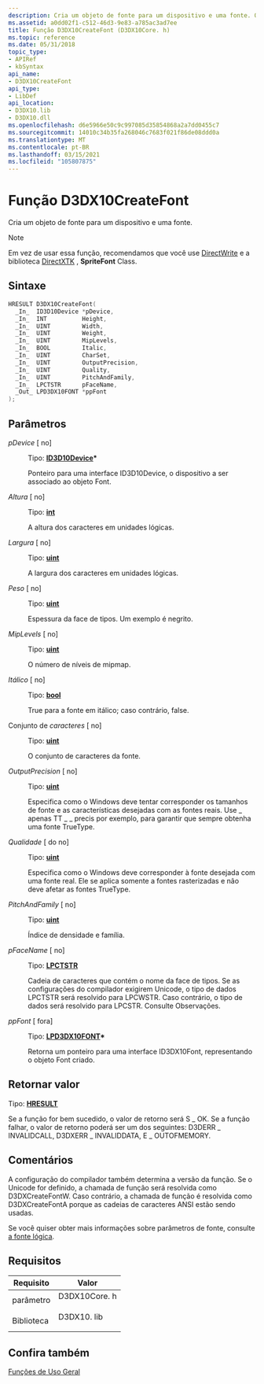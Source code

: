 ```yaml
---
description: Cria um objeto de fonte para um dispositivo e uma fonte. Observação em vez de usar essa função, recomendamos que você use DirectWrite e a biblioteca DirectXTK, SpriteFont Class.
ms.assetid: a0dd02f1-c512-46d3-9e83-a785ac3ad7ee
title: Função D3DX10CreateFont (D3DX10Core. h)
ms.topic: reference
ms.date: 05/31/2018
topic_type:
- APIRef
- kbSyntax
api_name:
- D3DX10CreateFont
api_type:
- LibDef
api_location:
- D3DX10.lib
- D3DX10.dll
ms.openlocfilehash: d6e5966e50c9c997085d35854868a2a7dd0455c7
ms.sourcegitcommit: 14010c34b35fa268046c7683f021f86de08ddd0a
ms.translationtype: MT
ms.contentlocale: pt-BR
ms.lasthandoff: 03/15/2021
ms.locfileid: "105807875"
---
```

# <a name="d3dx10createfont-function"></a>Função D3DX10CreateFont

Cria um objeto de fonte para um dispositivo e uma fonte.

> [!Note]  
> Em vez de usar essa função, recomendamos que você use [DirectWrite](../directwrite/direct-write-portal.md) e a biblioteca [DirectXTK](https://github.com/Microsoft/DirectXTK) , **SpriteFont** Class.

 

## <a name="syntax"></a>Sintaxe


```C++
HRESULT D3DX10CreateFont(
  _In_  ID3D10Device *pDevice,
  _In_  INT          Height,
  _In_  UINT         Width,
  _In_  UINT         Weight,
  _In_  UINT         MipLevels,
  _In_  BOOL         Italic,
  _In_  UINT         CharSet,
  _In_  UINT         OutputPrecision,
  _In_  UINT         Quality,
  _In_  UINT         PitchAndFamily,
  _In_  LPCTSTR      pFaceName,
  _Out_ LPD3DX10FONT *ppFont
);
```



## <a name="parameters"></a>Parâmetros

<dl> <dt>

*pDevice* \[ no\]
</dt> <dd>

Tipo: **[ **ID3D10Device**](/windows/desktop/api/D3D10/nn-d3d10-id3d10device)\***

Ponteiro para uma interface ID3D10Device, o dispositivo a ser associado ao objeto Font.

</dd> <dt>

*Altura* \[ no\]
</dt> <dd>

Tipo: **[ **int**](../winprog/windows-data-types.md)**

A altura dos caracteres em unidades lógicas.

</dd> <dt>

*Largura* \[ no\]
</dt> <dd>

Tipo: **[ **uint**](../winprog/windows-data-types.md)**

A largura dos caracteres em unidades lógicas.

</dd> <dt>

*Peso* \[ no\]
</dt> <dd>

Tipo: **[ **uint**](../winprog/windows-data-types.md)**

Espessura da face de tipos. Um exemplo é negrito.

</dd> <dt>

*MipLevels* \[ no\]
</dt> <dd>

Tipo: **[ **uint**](../winprog/windows-data-types.md)**

O número de níveis de mipmap.

</dd> <dt>

*Itálico* \[ no\]
</dt> <dd>

Tipo: **[ **bool**](../winprog/windows-data-types.md)**

True para a fonte em itálico; caso contrário, false.

</dd> <dt>

Conjunto de *caracteres* \[ no\]
</dt> <dd>

Tipo: **[ **uint**](../winprog/windows-data-types.md)**

O conjunto de caracteres da fonte.

</dd> <dt>

*OutputPrecision* \[ no\]
</dt> <dd>

Tipo: **[ **uint**](../winprog/windows-data-types.md)**

Especifica como o Windows deve tentar corresponder os tamanhos de fonte e as características desejadas com as fontes reais. Use \_ apenas TT \_ \_ precis por exemplo, para garantir que sempre obtenha uma fonte TrueType.

</dd> <dt>

*Qualidade* \[ do no\]
</dt> <dd>

Tipo: **[ **uint**](../winprog/windows-data-types.md)**

Especifica como o Windows deve corresponder à fonte desejada com uma fonte real. Ele se aplica somente a fontes rasterizadas e não deve afetar as fontes TrueType.

</dd> <dt>

*PitchAndFamily* \[ no\]
</dt> <dd>

Tipo: **[ **uint**](../winprog/windows-data-types.md)**

Índice de densidade e família.

</dd> <dt>

*pFaceName* \[ no\]
</dt> <dd>

Tipo: **[ **LPCTSTR**](../winprog/windows-data-types.md)**

Cadeia de caracteres que contém o nome da face de tipos. Se as configurações do compilador exigirem Unicode, o tipo de dados LPCTSTR será resolvido para LPCWSTR. Caso contrário, o tipo de dados será resolvido para LPCSTR. Consulte Observações.

</dd> <dt>

*ppFont* \[ fora\]
</dt> <dd>

Tipo: **[ **LPD3DX10FONT**](id3dx10font.md)\***

Retorna um ponteiro para uma interface ID3DX10Font, representando o objeto Font criado.

</dd> </dl>

## <a name="return-value"></a>Retornar valor

Tipo: **[ **HRESULT**](https://msdn.microsoft.com/library/Bb401631(v=MSDN.10).aspx)**

Se a função for bem sucedido, o valor de retorno será S \_ OK. Se a função falhar, o valor de retorno poderá ser um dos seguintes: D3DERR \_ INVALIDCALL, D3DXERR \_ INVALIDDATA, E \_ OUTOFMEMORY.

## <a name="remarks"></a>Comentários

A configuração do compilador também determina a versão da função. Se o Unicode for definido, a chamada de função será resolvida como D3DXCreateFontW. Caso contrário, a chamada de função é resolvida como D3DXCreateFontA porque as cadeias de caracteres ANSI estão sendo usadas.

Se você quiser obter mais informações sobre parâmetros de fonte, consulte [a fonte lógica](/previous-versions//ms533985(v=vs.85)).

## <a name="requirements"></a>Requisitos



| Requisito | Valor |
|--------------------|-----------------------------------------------------------------------------------------|
| parâmetro<br/>  | <dl> <dt>D3DX10Core. h</dt> </dl> |
| Biblioteca<br/> | <dl> <dt>D3DX10. lib</dt> </dl>   |



## <a name="see-also"></a>Confira também

<dl> <dt>

[Funções de Uso Geral](d3d10-graphics-reference-d3dx10-functions-general-purpose.md)
</dt> </dl>

 

 

